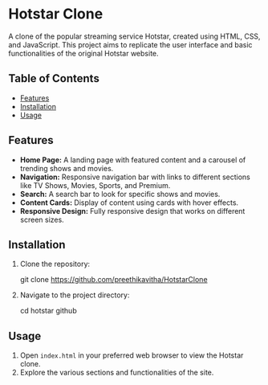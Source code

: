 
# Hotstar Clone

A clone of the popular streaming service Hotstar, created using HTML, CSS, and JavaScript. This project aims to replicate the user interface and basic functionalities of the original Hotstar website.

## Table of Contents
- [Features](#features)
- [Installation](#installation)
- [Usage](#usage)


## Features
- **Home Page:** A landing page with featured content and a carousel of trending shows and movies.
- **Navigation:** Responsive navigation bar with links to different sections like TV Shows, Movies, Sports, and Premium.
- **Search:** A search bar to look for specific shows and movies.
- **Content Cards:** Display of content using cards with hover effects.
- **Responsive Design:** Fully responsive design that works on different screen sizes.

## Installation
1. Clone the repository:
   
    git clone https://github.com/preethikavitha/HotstarClone
   
3. Navigate to the project directory:
    
    cd hotstar github

## Usage
1. Open `index.html` in your preferred web browser to view the Hotstar clone.
2. Explore the various sections and functionalities of the site.

